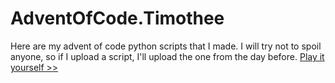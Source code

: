 # AdventOfCode.Timothee
Here are my advent of code python scripts that I made. 
I will try not to spoil anyone, so if I upload a script, I'll upload the one from the day before.
[Play it yourself >>][1]


  [1]: http://adventofcode.com/
